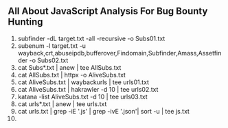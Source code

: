 ## All About JavaScript Analysis For Bug Bounty Hunting


1. subfinder -dL target.txt -all -recursive -o Subs01.txt
2. subenum -l target.txt -u wayback,crt,abuseipdb,bufferover,Findomain,Subfinder,Amass,Assetfinder -o Subs02.txt
3. cat Subs*.txt | anew | tee AllSubs.txt
4. cat AllSubs.txt | httpx -o AliveSubs.txt
5. cat AliveSubs.txt | waybackurls | tee urls01.txt
6. cat AliveSubs.txt | hakrawler -d 10 | tee urls02.txt
7. katana -list AliveSubs.txt -d 10 | tee urls03.txt
8. cat urls*.txt | anew | tee urls.txt
9. cat urls.txt | grep -iE '.js' | grep -ivE '.json'| sort -u | tee js.txt
10. 
